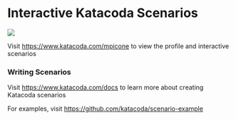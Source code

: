 # Interactive Katacoda Scenarios

[![](http://shields.katacoda.com/katacoda/mpicone/count.svg)](https://www.katacoda.com/mpicone "Get your profile on Katacoda.com")

Visit https://www.katacoda.com/mpicone to view the profile and interactive scenarios

### Writing Scenarios
Visit https://www.katacoda.com/docs to learn more about creating Katacoda scenarios

For examples, visit https://github.com/katacoda/scenario-example
